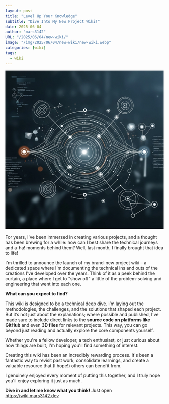 ```yaml
---
layout: post
title: "Level Up Your Knowledge"
subtitle: "Dive Into My New Project Wiki!"
date: 2025-06-04
author: "mars3142"
URL: "/2025/06/04/new-wiki/"
image: "/img/2025/06/04/new-wiki/new-wiki.webp"
categories: [wiki]
tags:
  - wiki
---
```


![](/img/2025/06/04/new-wiki/new-wiki.webp)

For years, I've been immersed in creating various projects, and a thought has been brewing for a while: how can I best share the technical journeys and a-ha! moments behind them? Well, last month, I finally brought that idea to life!

I'm thrilled to announce the launch of my brand-new project wiki – a dedicated space where I'm documenting the technical ins and outs of the creations I've developed over the years. Think of it as a peek behind the curtain, a place where I get to "show off" a little of the problem-solving and engineering that went into each one.

**What can you expect to find?**

This wiki is designed to be a technical deep dive. I’m laying out the methodologies, the challenges, and the solutions that shaped each project. But it’s not just about the explanations; where possible and published, I've made sure to include direct links to the **source code on platforms like GitHub** and even **3D files** for relevant projects. This way, you can go beyond just reading and actually explore the core components yourself.

Whether you're a fellow developer, a tech enthusiast, or just curious about how things are built, I'm hoping you'll find something of interest.

Creating this wiki has been an incredibly rewarding process. It's been a fantastic way to revisit past work, consolidate learnings, and create a valuable resource that (I hope!) others can benefit from.

I genuinely enjoyed every moment of putting this together, and I truly hope you'll enjoy exploring it just as much.

**Dive in and let me know what you think!** Just open https://wiki.mars3142.dev
